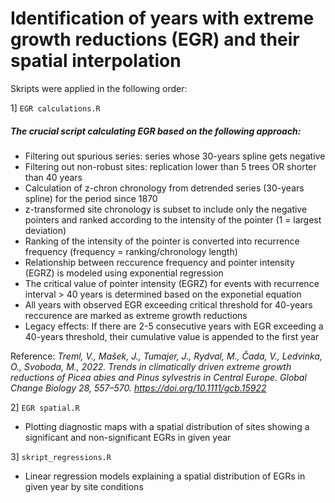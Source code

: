 # Identification of years with extreme growth reductions (EGR) and their spatial interpolation 
Skripts were applied in the following order:

1] `EGR calculations.R`
##### The crucial script calculating EGR based on the following approach:
- Filtering out spurious series: series whose 30-years spline gets negative
- Filtering out non-robust sites: replication lower than 5 trees OR shorter than 40 years
- Calculation of z-chron chronology from detrended series (30-years spline) for the period since 1870
- z-transformed site chronology is subset to include only the negative pointers and ranked according to the intensity of the pointer (1 = largest deviation)
- Ranking of the intensity of the pointer is converted into recurrence frequency (frequency = ranking/chronology length)
- Relationship between reccurence frequency and pointer intensity (EGRZ) is modeled using exponential regression
- The critical value of pointer intensity (EGRZ) for events with recurrence interval > 40 years is determined based on the exponetial equation
- All years with observed EGR exceeding critical threshold for 40-years reccurence are marked as extreme growth reductions
- Legacy effects: If there are 2-5 consecutive years with EGR exceeding a 40-years threshold, their cumulative value is appended to the first year 

Reference: *Treml, V., Mašek, J., Tumajer, J., Rydval, M., Čada, V., Ledvinka, O., Svoboda, M., 2022. Trends in climatically driven extreme growth reductions of Picea abies and Pinus sylvestris in Central Europe. Global Change Biology 28, 557–570. https://doi.org/10.1111/gcb.15922*

2] `EGR spatial.R`
- Plotting diagnostic maps with a spatial distribution of sites showing a significant and non-significant EGRs in given year


3] `skript_regressions.R`
- Linear regression models explaining a spatial distribution of EGRs in given year by site conditions
